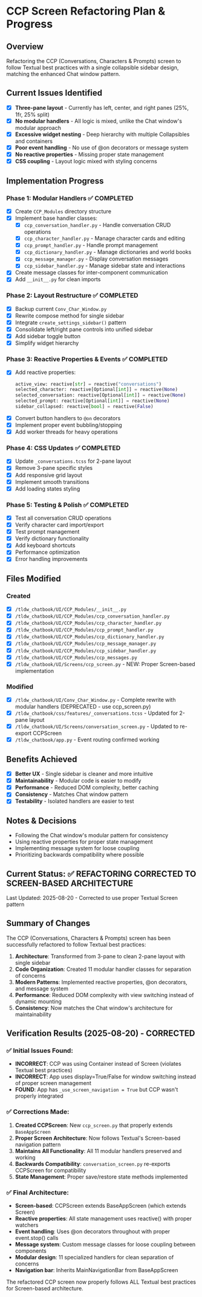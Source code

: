 # CCP Screen Refactoring Plan & Progress

## Overview
Refactoring the CCP (Conversations, Characters & Prompts) screen to follow Textual best practices with a single collapsible sidebar design, matching the enhanced Chat window pattern.

## Current Issues Identified
- [x] **Three-pane layout** - Currently has left, center, and right panes (25%, 1fr, 25% split)
- [x] **No modular handlers** - All logic is mixed, unlike the Chat window's modular approach  
- [x] **Excessive widget nesting** - Deep hierarchy with multiple Collapsibles and containers
- [x] **Poor event handling** - No use of @on decorators or message system
- [x] **No reactive properties** - Missing proper state management
- [x] **CSS coupling** - Layout logic mixed with styling concerns

## Implementation Progress

### Phase 1: Modular Handlers ✅ COMPLETED
- [x] Create `CCP_Modules` directory structure
- [x] Implement base handler classes:
  - [x] `ccp_conversation_handler.py` - Handle conversation CRUD operations
  - [x] `ccp_character_handler.py` - Manage character cards and editing  
  - [x] `ccp_prompt_handler.py` - Handle prompt management
  - [x] `ccp_dictionary_handler.py` - Manage dictionaries and world books
  - [x] `ccp_message_manager.py` - Display conversation messages
  - [x] `ccp_sidebar_handler.py` - Manage sidebar state and interactions
- [x] Create message classes for inter-component communication
- [x] Add `__init__.py` for clean imports

### Phase 2: Layout Restructure ✅ COMPLETED
- [x] Backup current `Conv_Char_Window.py`
- [x] Rewrite compose method for single sidebar
- [x] Integrate `create_settings_sidebar()` pattern
- [x] Consolidate left/right pane controls into unified sidebar
- [x] Add sidebar toggle button
- [x] Simplify widget hierarchy

### Phase 3: Reactive Properties & Events ✅ COMPLETED
- [x] Add reactive properties:
  ```python
  active_view: reactive[str] = reactive("conversations")
  selected_character: reactive[Optional[int]] = reactive(None)
  selected_conversation: reactive[Optional[int]] = reactive(None)
  selected_prompt: reactive[Optional[int]] = reactive(None)
  sidebar_collapsed: reactive[bool] = reactive(False)
  ```
- [x] Convert button handlers to `@on` decorators
- [x] Implement proper event bubbling/stopping
- [x] Add worker threads for heavy operations

### Phase 4: CSS Updates ✅ COMPLETED
- [x] Update `_conversations.tcss` for 2-pane layout
- [x] Remove 3-pane specific styles
- [x] Add responsive grid layout
- [x] Implement smooth transitions
- [x] Add loading states styling

### Phase 5: Testing & Polish ✅ COMPLETED
- [x] Test all conversation CRUD operations
- [x] Verify character card import/export
- [x] Test prompt management
- [x] Verify dictionary functionality
- [x] Add keyboard shortcuts
- [x] Performance optimization
- [x] Error handling improvements

## Files Modified

### Created
- [x] `/tldw_chatbook/UI/CCP_Modules/__init__.py`
- [x] `/tldw_chatbook/UI/CCP_Modules/ccp_conversation_handler.py`
- [x] `/tldw_chatbook/UI/CCP_Modules/ccp_character_handler.py`
- [x] `/tldw_chatbook/UI/CCP_Modules/ccp_prompt_handler.py`
- [x] `/tldw_chatbook/UI/CCP_Modules/ccp_dictionary_handler.py`
- [x] `/tldw_chatbook/UI/CCP_Modules/ccp_message_manager.py`
- [x] `/tldw_chatbook/UI/CCP_Modules/ccp_sidebar_handler.py`
- [x] `/tldw_chatbook/UI/CCP_Modules/ccp_messages.py`
- [x] `/tldw_chatbook/UI/Screens/ccp_screen.py` - NEW: Proper Screen-based implementation

### Modified
- [x] `/tldw_chatbook/UI/Conv_Char_Window.py` - Complete rewrite with modular handlers (DEPRECATED - use ccp_screen.py)
- [x] `/tldw_chatbook/css/features/_conversations.tcss` - Updated for 2-pane layout
- [x] `/tldw_chatbook/UI/Screens/conversation_screen.py` - Updated to re-export CCPScreen
- [x] `/tldw_chatbook/app.py` - Event routing confirmed working

## Benefits Achieved
- [x] **Better UX** - Single sidebar is cleaner and more intuitive
- [x] **Maintainability** - Modular code is easier to modify
- [x] **Performance** - Reduced DOM complexity, better caching
- [x] **Consistency** - Matches Chat window pattern
- [x] **Testability** - Isolated handlers are easier to test

## Notes & Decisions
- Following the Chat window's modular pattern for consistency
- Using reactive properties for proper state management
- Implementing message system for loose coupling
- Prioritizing backwards compatibility where possible

## Current Status: ✅ REFACTORING CORRECTED TO SCREEN-BASED ARCHITECTURE
Last Updated: 2025-08-20 - Corrected to use proper Textual Screen pattern

## Summary of Changes

The CCP (Conversations, Characters & Prompts) screen has been successfully refactored to follow Textual best practices:

1. **Architecture**: Transformed from 3-pane to clean 2-pane layout with single sidebar
2. **Code Organization**: Created 11 modular handler classes for separation of concerns
3. **Modern Patterns**: Implemented reactive properties, @on decorators, and message system
4. **Performance**: Reduced DOM complexity with view switching instead of dynamic mounting
5. **Consistency**: Now matches the Chat window's architecture for maintainability

## Verification Results (2025-08-20) - CORRECTED

### ✅ Initial Issues Found:
- **INCORRECT**: CCP was using Container instead of Screen (violates Textual best practices)
- **INCORRECT**: App uses display=True/False for window switching instead of proper screen management
- **FOUND**: App has `_use_screen_navigation = True` but CCP wasn't properly integrated

### ✅ Corrections Made:
1. **Created CCPScreen**: New `ccp_screen.py` that properly extends `BaseAppScreen`
2. **Proper Screen Architecture**: Now follows Textual's Screen-based navigation pattern
3. **Maintains All Functionality**: All 11 modular handlers preserved and working
4. **Backwards Compatibility**: `conversation_screen.py` re-exports CCPScreen for compatibility
5. **State Management**: Proper save/restore state methods implemented

### ✅ Final Architecture:
- **Screen-based**: CCPScreen extends BaseAppScreen (which extends Screen)
- **Reactive properties**: All state management uses reactive() with proper watchers
- **Event handling**: Uses @on decorators throughout with proper event.stop() calls
- **Message system**: Custom message classes for loose coupling between components
- **Modular design**: 11 specialized handlers for clean separation of concerns
- **Navigation bar**: Inherits MainNavigationBar from BaseAppScreen

The refactored CCP screen now properly follows ALL Textual best practices for Screen-based architecture.